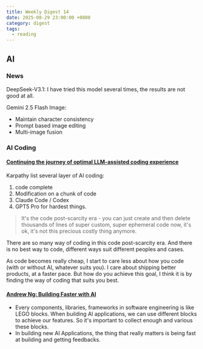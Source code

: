 ```yaml
---
title: Weekly Digest 14
date: 2025-08-29 23:00:00 +0800
category: digest
tags:
  - reading
---
```

## AI
### News
DeepSeek-V3.1: I have tried this model several times, the results are not good at all.

Gemini 2.5 Flash Image:
- Maintain character consistency
- Prompt based image editing
- Multi-image fusion

### AI Coding
#### [Continuing the journey of optimal LLM-assisted coding experience](https://x.com/karpathy/status/1959703967694545296/?rw_tt_thread=True)
Karpathy list several layer of AI coding:
1. code complete
2. Modification on a chunk of code
3. Claude Code / Codex
4. GPT5 Pro for hardest things.

> It's the code post-scarcity era - you can just create and then delete thousands of lines of super custom, super ephemeral code now, it's ok, it's not this precious costly thing anymore.

There are so many way of coding in this code post-scarcity era. And there is no best way to code, different ways suit different peoples and cases.

As code becomes really cheap, I start to care less about how you code (with or without AI, whatever suits you). I care about shipping better products, at a faster pace. But how do you achieve this goal, I think it is by finding the way of coding that suits you best.

#### [Andrew Ng: Building Faster with AI](https://www.youtube.com/watch?v=RNJCfif1dPY)
- Every components, libraries, frameworks in software engineering is like LEGO blocks. When building AI applications, we can use different blocks to achieve our features. So it's important to collect enough and various these blocks.
- In building new AI Applications, the thing that really matters is being fast at building and getting feedbacks.